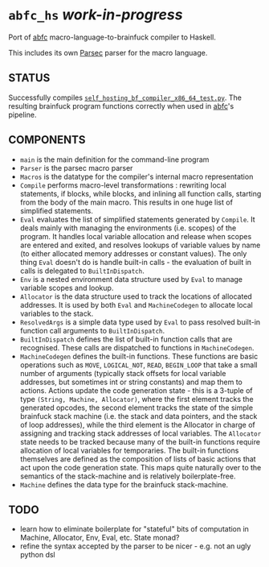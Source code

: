 `abfc_hs` *work-in-progress*
============================

Port of [abfc](http://github.com/fcostin/abfc) macro-language-to-brainfuck compiler to Haskell.

This includes its own [Parsec](http://www.haskell.org/haskellwiki/Parsec) parser for the macro language.

STATUS
------

Successfully compiles [`self_hosting_bf_compiler_x86_64_test.py`](https://github.com/fcostin/abfc_hs/blob/master/example_inputs/self_hosting_bf_compiler_x86_64_test.py). The resulting brainfuck program functions correctly when used in [abfc](http://github.com/fcostin/abfc)'s pipeline.

COMPONENTS
----------

+   `main` is the main definition for the command-line program
+   `Parser` is the parsec macro parser
+   `Macros` is the datatype for the compiler's internal macro representation
+   `Compile` performs macro-level transformations : rewriting local statements,
    if blocks, while blocks, and inlining all function calls, starting from the
    body of the main macro. This results in one huge list of simplified statements.
+   `Eval` evaluates the list of simplified statements generated by `Compile`. It
    deals mainly with managing the environments (i.e. scopes) of the program. It
    handles local variable allocation and release when scopes are entered and
    exited, and resolves lookups of variable values by name (to either allocated
    memory addresses or constant values). The only thing `Eval` doesn't do is
    handle built-in calls - the evaluation of built in calls is delegated to
    `BuiltInDispatch`.
+   `Env` is a nested environment data structure used by `Eval` to manage variable
    scopes and lookup.
+   `Allocator` is the data structure used to track the locations of allocated
    addresses. It is used by both `Eval` and `MachineCodegen` to allocate local
    variables to the stack.
+   `ResolvedArgs` is a simple data type used by `Eval` to pass resolved built-in
    function call arguments to `BuiltInDispatch`.
+   `BuiltInDispatch` defines the list of built-in function calls that are recognised.
    These calls are dispatched to functions in `MachineCodegen`.
+   `MachineCodegen` defines the built-in functions. These functions are basic
    operations such as `MOVE`, `LOGICAL_NOT`, `READ`, `BEGIN_LOOP` that take a
    small number of arguments (typically stack offsets for local variable
    addresses, but sometimes int or  string constants) and map them to actions.
    Actions update the code generation state - this is a 3-tuple of type
    `(String, Machine, Allocator)`, where the first element tracks the generated
    opcodes, the second element tracks the state of the simple brainfuck stack
    machine (i.e. the stack and data pointers, and the stack of loop addresses),
    while the third element is the Allocator in charge of assigning and tracking
    stack addresses of local variables. The `Allocator` state needs to be tracked
    because many of the built-in functions require allocation of local variables
    for temporaries. The built-in functions themselves are defined as the
    composition of lists of basic actions that act upon the code generation state.
    This maps quite naturally over to the semantics of the stack-machine and
    is relatively boilerplate-free.
+   `Machine` defines the data type for the brainfuck stack-machine.


TODO
----

* learn how to eliminate boilerplate for "stateful" bits of computation in Machine, Allocator, Env, Eval, etc. State monad?
* refine the syntax accepted by the parser to be nicer - e.g. not an ugly python dsl

